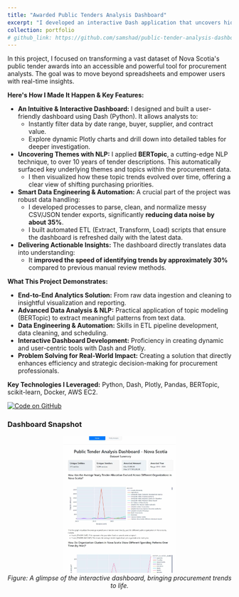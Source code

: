 ```yaml
---
title: "Awarded Public Tenders Analysis Dashboard"
excerpt: "I developed an interactive Dash application that uncovers hidden procurement trends within Nova Scotia’s public tender data, using NLP topic modeling and rich visual analytics to provide clear insights."
collection: portfolio
# github_link: https://github.com/samshad/public-tender-analysis-dashboard
---
```


In this project, I focused on transforming a vast dataset of Nova Scotia's public tender awards into an accessible and powerful tool for procurement analysts. The goal was to move beyond spreadsheets and empower users with real-time insights.

**Here's How I Made It Happen & Key Features:**
*   **An Intuitive & Interactive Dashboard:** I designed and built a user-friendly dashboard using Dash (Python). It allows analysts to:
    *   Instantly filter data by date range, buyer, supplier, and contract value.
    *   Explore dynamic Plotly charts and drill down into detailed tables for deeper investigation.
*   **Uncovering Themes with NLP:** I applied **BERTopic**, a cutting-edge NLP technique, to over 10 years of tender descriptions. This automatically surfaced key underlying themes and topics within the procurement data.
    *   I then visualized how these topic trends evolved over time, offering a clear view of shifting purchasing priorities.
*   **Smart Data Engineering & Automation:** A crucial part of the project was robust data handling:
    *   I developed processes to parse, clean, and normalize messy CSV/JSON tender exports, significantly **reducing data noise by about 35%**.
    *   I built automated ETL (Extract, Transform, Load) scripts that ensure the dashboard is refreshed daily with the latest data.
*   **Delivering Actionable Insights:** The dashboard directly translates data into understanding:
    *   It **improved the speed of identifying trends by approximately 30%** compared to previous manual review methods.

**What This Project Demonstrates:**

*   **End-to-End Analytics Solution:** From raw data ingestion and cleaning to insightful visualization and reporting.
*   **Advanced Data Analysis & NLP:** Practical application of topic modeling (BERTopic) to extract meaningful patterns from text data.
*   **Data Engineering & Automation:** Skills in ETL pipeline development, data cleaning, and scheduling.
*   **Interactive Dashboard Development:** Proficiency in creating dynamic and user-centric tools with Dash and Plotly.
*   **Problem Solving for Real-World Impact:** Creating a solution that directly enhances efficiency and strategic decision-making for procurement professionals.

**Key Technologies I Leveraged:** Python, Dash, Plotly, Pandas, BERTopic, scikit-learn, Docker, AWS EC2.

[![Code on GitHub](https://img.shields.io/badge/Source-Code-blue?logo=github)](https://github.com/samshad/public-tender-analysis-dashboard)

### Dashboard Snapshot

<p align="center">
  <img src="https://raw.githubusercontent.com/samshad/samshad/refs/heads/master/images/tender-dashboard.jpg" alt="Public Tenders Dashboard Screenshot" width="50%">
  <br>
  <em>Figure: A glimpse of the interactive dashboard, bringing procurement trends to life.</em>
</p>